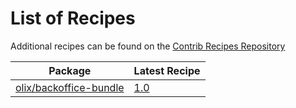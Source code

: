# List of Recipes

Additional recipes can be found on the [Contrib Recipes Repository](https://github.com/symfony/recipes-contrib/blob/flex/main/RECIPES.md)

| Package | Latest Recipe |
| --- | --- |
| [olix/backoffice-bundle](https://packagist.org/packages/olix/backoffice-bundle) | [1.0](olix/backoffice-bundle/1.0) |